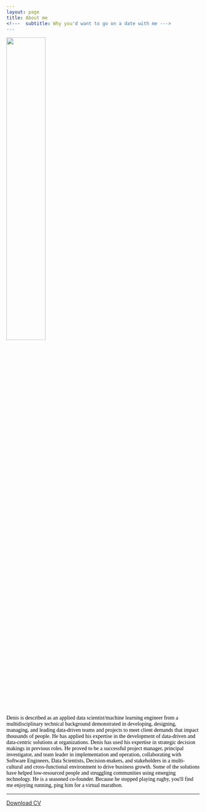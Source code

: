 ```yaml
---
layout: page
title: About me
<!---  subtitle: Why you'd want to go on a date with me --->
---
```


<div><img src="https://denisdpr.github.io/assets/img/denis_hp.jpg" width="45%"/></div>

<div style="text-align:left"><span style="color:black; font-family:Georgia;">
 <!---I'm an Applied Data scientist with expertise in machine learning and deep learning. I completed my Ph.D. in Agricultural Engineering at Tokyo University of Agriculture, focusing on integrating ICT and AI to enhance tomato production in low-resourced communities targeting Sub-Sahara Africa and Japan. Before that, I did my BSc International Agricultural and Food Studies and MSc Agribusiness Management, majoring in Information Management at Tokyo University of Agriculture. I am passionate about seeing a change in struggling communities using agro-informatics, deep learning, applied data science, GIS, and remote sensing techniques and tools. 
I have worked with a wide range of data-driven projects in collaborative teams locally and internationally during my career. 
Because I stopped playing rugby, you'll find me enjoying running, ping me we do a virtual marathon. --->
 
Denis is described as an applied data scientist/machine learning engineer from a multidisciplinary technical background demonstrated in developing, designing, managing, and leading data-driven teams and projects to meet client demands that impact thousands of people.
He has applied his expertise in the development of data-driven and data-centric solutions at organizations. Denis has used his expertise in strategic decision makings in previous roles. He proved to be a successful project manager, principal investigator, and team leader in implementation and operation, collaborating with Software Engineers, Data Scientists, Decision-makers, and stakeholders in a multi-cultural and cross-functional environment to drive business growth. Some of the solutions have helped low-resourced people and struggling communities using emerging technology. He is a seasoned co-founder. Because he stopped playing rugby, you'll find me enjoying running, ping him for a virtual marathon. 
 
 </span></div>


 
---
<a href="https://denisdpr.github.io/Denis_Pastory_Resume2.pdf" download>Download CV</a>


<!--- <div style="clear: both;">
  <div style="float: left; margin-right 1em;">
    <img src="https://denisdpr.github.io/assets/img/aboutpic.PNG" width="45% alt="">
  </div>
  <div>
    <h2>About Me</h2>
    <p>I'm an Applied Data scientist, graduated from Tokyo University of Agriculture with B.S./M.S. Agribusiness Management where I majored in Information Management,then did a Ph.D. Agricultural Engineering with main focus Integration of ICT and AI to enhance tomato production in low-resourced communities targeting Sub-Sahara Africa and Japan. I am passionated about seeing change in struggling communities using agro-informatics, deep learning, applied data science, GIS and remote sensing. 
I have also been involved in consultant works for in wide range of data-driven collaborative teams and projects locally and international. 
I am ex-rugby player and part-time runner.</p>
  </div>
</div> --->

